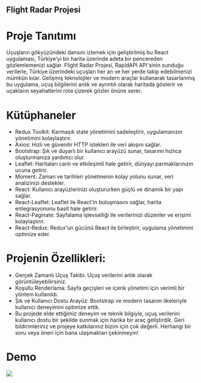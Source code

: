 ## Flight Radar Projesi

# Proje Tanıtımı

Uçuşların gökyüzündeki dansını izlemek için geliştirilmiş bu React uygulaması, Türkiye'yi bir harita üzerinde adeta bir pencereden gözlemlemenizi sağlar. Flight Radar Projesi, RapidAPI API'sinin sunduğu verilerle, Türkiye üzerindeki uçuşları her an ve her yerde takip edebilmenizi mümkün kılar. Gelişmiş teknolojiler ve modern araçlar kullanarak tasarlanmış bu uygulama, uçuş bilgilerini anlık ve ayrıntılı olarak haritada gösterir ve uçakların seyahatlerini rota çizerek gözler önüne serer. 

# Kütüphaneler

- Redux Toolkit: Karmaşık state yönetimini sadeleştirir, uygulamanızın yönetimini kolaylaştırır.
- Axios: Hızlı ve güvenilir HTTP istekleri ile veri akışını sağlar.
- Bootstrap: Şık ve duyarlı bir kullanıcı arayüzü sunar, tasarımı hızlıca oluşturmanıza yardımcı olur.
- Leaflet: Haritaları canlı ve etkileşimli hale getirir, dünyayı parmaklarınızın ucuna getirir.
- Moment: Zaman ve tarihleri yönetmenin kolay yolunu sunar, veri analizinizi destekler.
- React: Kullanıcı arayüzlerinizi oluştururken güçlü ve dinamik bir yapı sağlar.
- React-Leaflet: Leaflet ile React'in buluşmasını sağlar, harita entegrasyonunu basit hale getirir.
- React-Paginate: Sayfalama işlevselliği ile verilerinizi düzenler ve erişimi kolaylaştırır.
- React-Redux: Redux'un gücünü React ile birleştirir, uygulama yönetimini optimize eder.

#  Projenin Özellikleri:

- Gerçek Zamanlı Uçuş Takibi: Uçuş verilerini anlık olarak görüntüleyebilirsiniz.
- Koşullu Renderlama: Sayfa geçişleri ve içerik yönetimi için verimli bir yöntem kullanıldı.
- Şık ve Kullanıcı Dostu Arayüz: Bootstrap ve modern tasarım ilkeleriyle kullanıcı deneyimini optimize ettik.
- Bu projede elde ettiğimiz deneyim ve teknik bilgiyle, uçuş verilerini kullanıcı dostu bir şekilde sunmak için harika bir araç geliştirdik. Geri bildirimleriniz ve projeye katkılarınız bizim için çok değerli. Herhangi bir soru veya öneri için bana ulaşmaktan çekinmeyin!

# Demo 

![](https://github.com/Rasime-Dumlupunar/flight-radar/blob/main/flight-radarrgif.gif)
